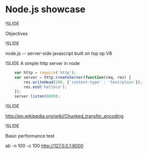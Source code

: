 # Node.js showcase

!SLIDE

Objectives

!SLIDE

node.js -- server-side javascript built on top op V8

!SLIDE
A simple http server in node

``` js
    var http = require('http');
    var server = http.createServer(function(req, res) {
        res.writeHead(200, {'content-type' : 'text/plain'});
        res.end('hello\n');
    });
    server.listen(8000);                      
```

!SLIDE 

http://en.wikipedia.org/wiki/Chunked_transfer_encoding


!SLIDE

Basic performance test

ab -n 100 -c 100 http://127.0.0.1:8000
